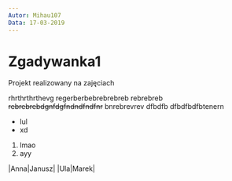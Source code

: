 ```yaml
---
Autor: Mihau107
Data: 17-03-2019
---
```



# Zgadywanka1
Projekt realizowany na zajęciach

rhrthrthrthevg
regerberbebrebrebreb
rebrebreb
~~rebrebrebdgnfdgfndndfndfnr~~
bnrebrevrev
dfbdfb
dfbdfbdfbtenern

- lul
- xd

1. lmao
2. ayy

|Anna|Janusz|
|Ula|Marek|

